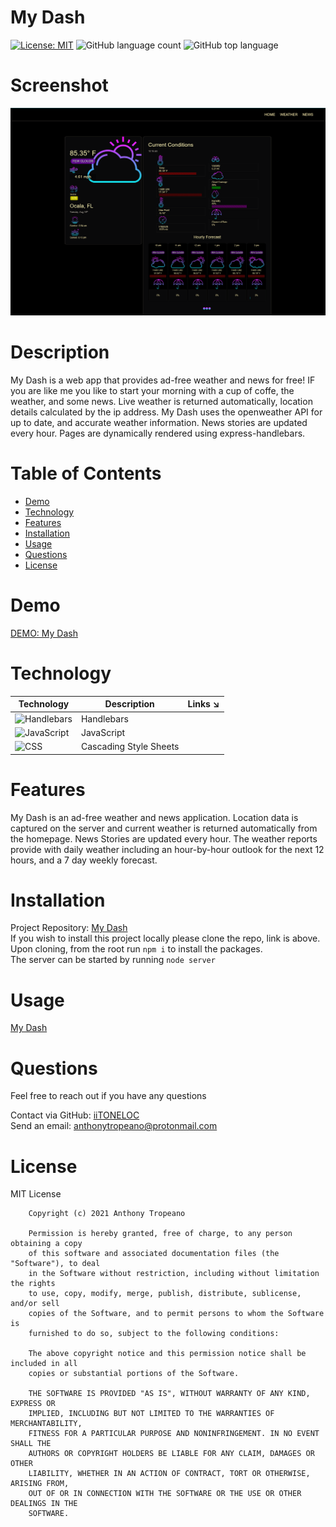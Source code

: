 # My Dash

[![License: MIT](https://img.shields.io/badge/License-MIT-yellow.svg)](https://opensource.org/licenses/MIT) ![GitHub language count](https://img.shields.io/github/languages/count/iiTONELOC/dashboard?style=flat-square) ![GitHub top language](https://img.shields.io/github/languages/top/iiTONELOC/dashboard?style=flat-square)

# Screenshot

![My Dash](./dashboard-screenshot.png)

# Description

My Dash is a web app that provides ad-free weather and news for free! IF you are like me you like to start your morning with a cup of coffe, the weather, and some news. Live weather is returned automatically, location details calculated by the ip address. My Dash uses the openweather API for up to date, and accurate weather information. News stories are updated every hour. Pages are dynamically rendered using express-handlebars.

# Table of Contents

- [Demo](#demo)
- [Technology](#technology)
- [Features](#features)
- [Installation](#installation)
- [Usage](#usage)
- [Questions](#questions)
- [License](#license)

# Demo

[DEMO: My Dash](https://drive.google.com/file/d/1S0he35h0IuGchfzb88Y6X4t-bEFETOW-/view)

# Technology

| Technology                                                                                                | Description            | Links ↘️ |
| --------------------------------------------------------------------------------------------------------- | ---------------------- | -------- |
| ![Handlebars](https://shields.io/static/v1?label=Handlebars&message=49.2%&color=orange&style=flat-square) | Handlebars             | []()     |
| ![JavaScript](https://shields.io/static/v1?label=JavaScript&message=41.0%&color=yellow&style=flat-square) | JavaScript             | []()     |
| ![CSS](https://shields.io/static/v1?label=CSS&message=9.8%&color=rebeccapurple&style=flat-square)         | Cascading Style Sheets | []()     |

# Features

My Dash is an ad-free weather and news application.
Location data is captured on the server and current weather is returned automatically from the homepage.
News Stories are updated every hour.
The weather reports provide with daily weather including an hour-by-hour outlook for the next 12 hours, and a 7 day weekly forecast.

# Installation

Project Repository: [My Dash](https://github.com/iiTONELOC/dashboard)  
If you wish to install this project locally please clone the repo, link is above.  
Upon cloning, from the root run `npm i` to install the packages.  
The server can be started by running `node server`

# Usage

[My Dash](https://i-dash.herokuapp.com/)

# Questions

Feel free to reach out if you have any questions

Contact via GitHub: [iiTONELOC](https://github.com/iiTONELOC)  
Send an email: [anthonytropeano@protonmail.com](mailto:anthonytropeano@protonmail.com)

# License

MIT License

        Copyright (c) 2021 Anthony Tropeano

        Permission is hereby granted, free of charge, to any person obtaining a copy
        of this software and associated documentation files (the "Software"), to deal
        in the Software without restriction, including without limitation the rights
        to use, copy, modify, merge, publish, distribute, sublicense, and/or sell
        copies of the Software, and to permit persons to whom the Software is
        furnished to do so, subject to the following conditions:

        The above copyright notice and this permission notice shall be included in all
        copies or substantial portions of the Software.

        THE SOFTWARE IS PROVIDED "AS IS", WITHOUT WARRANTY OF ANY KIND, EXPRESS OR
        IMPLIED, INCLUDING BUT NOT LIMITED TO THE WARRANTIES OF MERCHANTABILITY,
        FITNESS FOR A PARTICULAR PURPOSE AND NONINFRINGEMENT. IN NO EVENT SHALL THE
        AUTHORS OR COPYRIGHT HOLDERS BE LIABLE FOR ANY CLAIM, DAMAGES OR OTHER
        LIABILITY, WHETHER IN AN ACTION OF CONTRACT, TORT OR OTHERWISE, ARISING FROM,
        OUT OF OR IN CONNECTION WITH THE SOFTWARE OR THE USE OR OTHER DEALINGS IN THE
        SOFTWARE.
